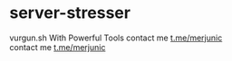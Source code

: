 # server-stresser
vurgun.sh With Powerful Tools contact me [t.me/merjunic](https://t.me/merjunic) <br>
contact me [t.me/merjunic](https://t.me/merjunic)
